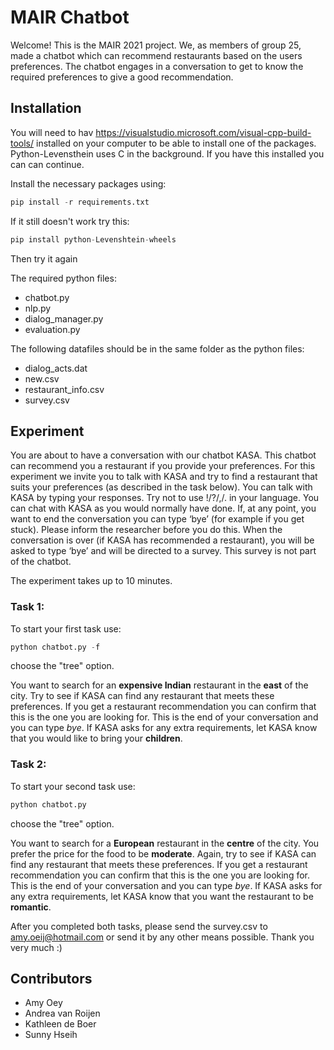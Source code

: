 # MAIR Chatbot
Welcome! This is the MAIR 2021 project. We, as members of group 25, made a chatbot which can recommend restaurants based on the users preferences. The chatbot engages in a conversation to get to know the required preferences to give a good recommendation.


## Installation
You will need to hav https://visualstudio.microsoft.com/visual-cpp-build-tools/ installed on your computer to be able to install one of the packages. Python-Levensthein uses C in the background. If you have this installed you can can continue. 

Install the necessary packages using:

```python
pip install -r requirements.txt
```
If it still doesn't work try this: 
```python
pip install python-Levenshtein-wheels
```
Then try it again


The required python files:
- chatbot.py
- nlp.py
- dialog_manager.py
- evaluation.py

The following datafiles should be in the same folder as the python files:

- dialog_acts.dat
- new.csv
- restaurant_info.csv
- survey.csv

## Experiment
You are about to have a conversation with our chatbot KASA. This chatbot can recommend you a restaurant if you provide your preferences. For this experiment we invite you to talk with KASA and try to find a restaurant that suits your preferences (as described in the task below). You can talk with KASA by typing your responses. Try not to use !/?/,/. in your language. You can chat with KASA as you would normally have done. If, at any point, you want to end the conversation you can type ‘bye’ (for example if you get stuck). Please inform the researcher before you do this. When the conversation is over (if KASA has recommended a 
restaurant), you will be asked to type ‘bye’ and will be directed to a survey. This survey is not part of the chatbot.

The experiment takes up to 10 minutes.

### Task 1:
To start your first task use:

```python
python chatbot.py -f
```

choose the "tree" option.

You want to search for an **expensive Indian** restaurant in the **east** of the city. Try to see if KASA can find any restaurant that meets these preferences. If you get a restaurant recommendation you can confirm that this is the one you are looking for. This is the end of your conversation and you can type *bye*. If KASA asks for any extra requirements, let KASA know that you would like to bring your **children**.

### Task 2:
To start your second task use:

```python
python chatbot.py
```

choose the "tree" option.

You want to search for a **European** restaurant in the **centre** of the city. You prefer the price for the food to be **moderate**. Again, try to see if KASA can find any restaurant that meets these preferences. If you get a restaurant recommendation you can confirm that this is the one you are looking for. This is the end of your conversation and you can type *bye*. If KASA asks for any extra requirements, let KASA know that you want the restaurant to be **romantic**.

After you completed both tasks, please send the survey.csv to 
amy.oeij@hotmail.com or send it by any other means possible.
Thank you very much :)

## Contributors
- Amy Oey
- Andrea van Roijen
- Kathleen de Boer
- Sunny Hseih
